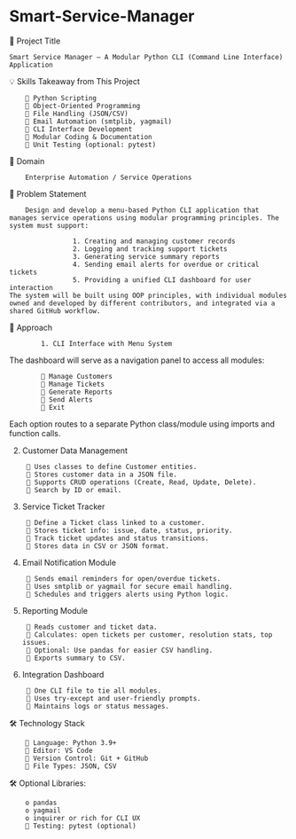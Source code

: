 # Smart-Service-Manager

📌 Project Title

    Smart Service Manager – A Modular Python CLI (Command Line Interface) Application


💡 Skills Takeaway from This Project
        
         Python Scripting
         Object-Oriented Programming
         File Handling (JSON/CSV)
         Email Automation (smtplib, yagmail)
         CLI Interface Development
         Modular Coding & Documentation
         Unit Testing (optional: pytest)

🧭 Domain
        
        Enterprise Automation / Service Operations

🧭 Problem Statement
        
        Design and develop a menu-based Python CLI application that manages service operations using modular programming principles. The system must support:

                    1. Creating and managing customer records
                    2. Logging and tracking support tickets
                    3. Generating service summary reports
                    4. Sending email alerts for overdue or critical tickets
                    5. Providing a unified CLI dashboard for user interaction
    The system will be built using OOP principles, with individual modules owned and developed by different contributors, and integrated via a shared GitHub workflow.

    
🧭 Approach

            1. CLI Interface with Menu System
            

The dashboard will serve as a navigation panel to access all modules:

             Manage Customers
             Manage Tickets
             Generate Reports
             Send Alerts
             Exit            
  Each option routes to a separate Python class/module using imports and function calls.


2. Customer Data Management
   
         Uses classes to define Customer entities.
         Stores customer data in a JSON file.
         Supports CRUD operations (Create, Read, Update, Delete).
         Search by ID or email.
   
4. Service Ticket Tracker
   
         Define a Ticket class linked to a customer.
         Stores ticket info: issue, date, status, priority.
         Track ticket updates and status transitions.
         Stores data in CSV or JSON format.

6. Email Notification Module
   
         Sends email reminders for open/overdue tickets.
         Uses smtplib or yagmail for secure email handling.
         Schedules and triggers alerts using Python logic.

8. Reporting Module

         Reads customer and ticket data.
         Calculates: open tickets per customer, resolution stats, top issues.
         Optional: Use pandas for easier CSV handling.
         Exports summary to CSV.

9. Integration Dashboard

         One CLI file to tie all modules.
         Uses try-except and user-friendly prompts.
         Maintains logs or status messages.

🛠️ Technology Stack

         Language: Python 3.9+
         Editor: VS Code
         Version Control: Git + GitHub
         File Types: JSON, CSV

🛠️ Optional Libraries:
        
        o pandas
        o yagmail
        o inquirer or rich for CLI UX
         Testing: pytest (optional)
